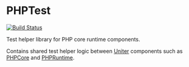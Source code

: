# PHPTest

[![Build Status](https://github.com/uniter/phptest/workflows/CI/badge.svg)](https://github.com/uniter/phptest/actions?query=workflow%3ACI)

Test helper library for PHP core runtime components.

Contains shared test helper logic between [Uniter][] components such as [PHPCore][] and [PHPRuntime][].

[Uniter]: https://github.com/asmblah/uniter
[PHPCore]: https://github.com/uniter/phpcore
[PHPRuntime]: https://github.com/uniter/phpruntime
